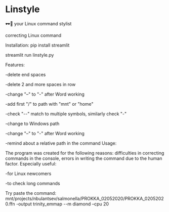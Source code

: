 # Linstyle
🕶️🌈 your Linux command stylist

correcting Linux command

Installation:
pip install streamlit

streamlit run linstyle.py

Features:

-delete end spaces

-delete 2 and more spaces in row

-change "–" to "-" after Word working

-add first "/" to path with "mnt" or "home"

-check "--" match to multiple symbols, similarly check "-"

-change to Windows path

-change "–" to "-" after Word working

-remind about a relative path in the command
Usage:

The program was created for the following reasons: difficulties in correcting commands in the console, errors in writing the command due to the human factor. Especially useful:

-for Linux newcomers

-to check long commands

Try paste the command: mnt/projects/nbulantsev/salmonella/PROKKA_02052020/PROKKA_02052020.ffn -output trinity_emmap --m diamond –cpu 20
